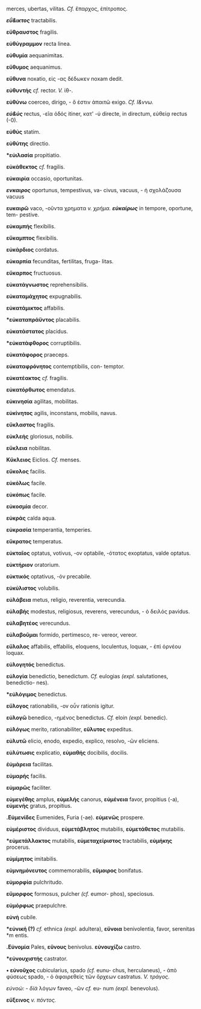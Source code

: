 merces, ubertas, vilitas. *Cf.* ἔπαρχος, ἐπίτροπος.

***εΰ&ικτος*** tractabilis.

**εὔθραυστος** fragilis.

**εὐθύγραμμον** recta linea.

**εὐθυμία** aequanimitas.

**εὔθυμος** aequanimus.

**εὔθυνα** noxatio, εἰς -ας δέδωκεν noxam dedit.

**εὐθυντής** *cf.* rector. *V.* ἰθ-.

**εὐθύνω** coerceo, dirigo, - ὅ έστιν ἀπαιτῶ exigo. *Cf. Ι&ννω.*

***εύ&ύς*** rectus, -εῖα ὁδός itiner, κατ' -ύ directe, in directum,
εὐθείᾳ rectus (-0).

**εὐθύς** statim.

**εὐθύτης** directio.

**\*εὐιλασία** propitiatio.

**εὐκάθεκτος** *cf.* fragilis.

**εὐκαιρία** occasio, oportunitas.

***ενκαιρος*** oportunus, tempestivus, va- civus, vacuus, - ἠ σχολάζουσα
vacuus

**ευκαιρῶ** vaco, -οῦντα χρηματα *v. χρήμα. **εύκαίρως*** in tempore,
oportune, tem- pestive.

**εὐκαμπἡς** flexibilis.

**εὔκαμπτος** flexibilis.

**εὐκάρδιος** cordatus.

**εὐκαρπία** fecunditas, fertilitas, fruga- litas.

**εὔκαρπος** fructuosus.

**εὐκατάγνωστος** reprehensibilis.

**εὐκαταμάχητος** expugnabilis.

**εὐκατάμικτος** affabilis.

**\*εὐκαταπράϋντος** placabilis.

**εὐκατάστατος** placidus.

**\*εὐκατάφθορος** corruptibilis.

**εὐκατάφορος** praeceps.

**εὐκαταφρόνητος** contemptibilis, con- temptor.

**εὐκατέακτος** *cf.* fragilis.

**εὐκατόρθωτος** emendatus.

**εὐκινησία** agilitas, mobilitas.

**εὐκίνητος** agilis, inconstans, mobilis, navus.

**εὔκλαστος** fragilis.

**εὐκλεἡς** gloriosus, nobilis.

**εὔκλεια** nobilitas.

**Κὔκλειος** Eiclios. *Cf.* menses.

**εὔκολος** facilis.

**εὐκόλως** facile.

**εὐκόπως** facile.

**εὐκοσμία** decor.

**εὐκράς** calda aqua.

**εὐκρασία** temperantia, temperies.

**εὔκρατος** temperatus.

**εὐκταῖος** optatus, votivus, -ov optabile, -ότατος exoptatus, valde
optatus.

**εὐκτήριον** oratorium.

**εὐκτικός** optativus, -όν precabile.

**εὐκύλιστος** volubilis.

**εὐλάβεια** metus, religio, reverentia, verecundia.

**εὐλαβής** modestus, religiosus, reverens, verecundus, - ὁ δειλός
pavidus.

**εὐλαβητέος** verecundus.

**εὐλαβοῦμαι** formido, pertimesco, re- vereor, vereor.

**εὔλαλος** affabilis, effabilis, eloquens, loculentus, loquax, - έπὶ
ὀρνέου loquax.

**εὐλογητός** benedictus.

**εὐλογία** benedictio, benedictum. *Cf.* eulogias *(expl.*
salutationes, benedictio- nes).

**\*εὐλόγιμος** benedictus.

**εὔλογος** rationabilis, -ov οὖν rationis igitur.

**εὐλογῶ** benedico, -ημένος benedictus. *Cf.* eloin *(expl.* benedic).

**εὐλόγως** merito, rationabiliter, **εὔλυτος** expeditus.

**εὐλυτῶ** elicio, enodo, expedio, explico, resolvo, -ῶν eliciens.

**εὐλύτωσις** explicatio, **εὐμαθής** docibilis, docilis.

**έὐμάρεια** facilitas.

**εὐμαρής** facilis.

**εὐμαρῶς** faciliter.

**εὐμεγέθης** amplus, **εὐμελής** canorus, **εὐμένεια** favor, propitius
(-a), **εὐμενής** gratus, propitius.

**.Εὐμενίδες** Eumenides, Furia (-ae). **εὐμενῶς** prospere.

**εὐμέριστος** dividuus, **εὐμετάβλητος** mutabilis, **εὐμετάθετος**
mutabilis.

**\*εὐμετάλλακτος** mutabilis, **εὐμεταχείριστος** tractabilis,
**εὐμήκης** procerus.

**εὐμίμητος** imitabilis.

**εὐμνημόνευτος** commemorabilis, **εὔμοιρος** bonifatus.

**εὐμορφία** pulchritudo.

**εὔμορφος** formosus, pulcher *(cf.* eumor- phos), speciosus.

**εὐμόρφως** praepulchre.

**εὐνἡ** cubile.

**\*εὐνική (?)** *cf.* ethnica *(expl.* adultera), **εὔνοια**
benivolentia, favor, serenitas \*m entis.

**.Εὐνομία** Pales, **εὔνους** benivolus. **εὐνουχίζω** castro.

**\*εὐνουχιστἡς** castrator.

**• εὐνοῦχος** cubicularius, spado *(cf.* eunu- chus, herculaneus), -
ἀπὸ φύσεως spado, - ὁ ἀφαιρεθεὶς τῶν ὄρχεων castratus. *V. τράγος.*

*εύνοώ: - δίά* λόγων faveo, -ῶν *cf.* eu- num *(expl.* benevolus).

**εὔξεινος** *v. πόντος.*
